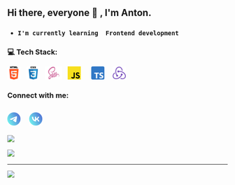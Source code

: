 ## Hi there, everyone 👋 , I'm Anton.
* ###  `I'm currently learning  Frontend development`


### 💻 Tech Stack:
<img alt="HTML" style="margin-right: 10px;"  src="./img/stack/html-logo.png" width="30" height="30">
<img alt="CSS" style="margin-right: 8px;"  src="./img/stack/css.png" width="30" height="30">
<img alt="SCSS" style="margin-right: 8px;"  src="./img/stack/sass-logo.png" width="40" height="30">
<img alt="JavaScript" style="margin-right: 20px;"  src="./img/stack/jsLogo.png" width="30" height="30"> 
<img alt="TypeScript" style="margin-right: 15px;"  src="./img/stack/tsLogo.png" width="30" height="30"> 
<img alt="Redux" style="margin-right: 15px;"  src="./img/stack/redux-logo.svg" width="30" height="30">  



### Connect with me:
<a href="https://t.me/AntonH59"><img style="margin-right: 15px;" src="./img/social/Telegram_black.svg" width="30" height="30"></a>
<a href="https://vk.com/antonminimoto"><img style="margin-right: 15px;" src="./img/social/VK_black.svg" width="30" height="30"></a>
---


![](https://github-readme-stats.vercel.app/api?username=cmd720&theme=default&hide_border=false&include_all_commits=false&count_private=false)

![](https://github-readme-stats.vercel.app/api/top-langs/?username=cmd720&theme=default&hide_border=false&include_all_commits=false&count_private=false&layout=compact)

---
[![](https://visitcount.itsvg.in/api?id=cmd720&icon=4&color=12)](https://visitcount.itsvg.in)